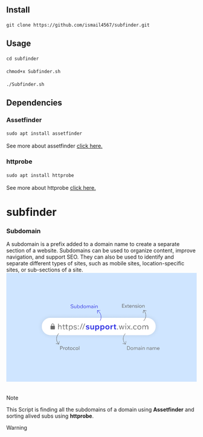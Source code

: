## Install
`git clone https://github.com/ismail4567/subfinder.git`
## Usage
`cd subfinder` <br> <br>
`chmod+x Subfinder.sh`<br> <br>
`./Subfinder.sh`
## Dependencies
### Assetfinder
`sudo apt install assetfinder` <br> <br>
See more about assetfinder [click here.](https://www.kali.org/tools/assetfinder/)
### httprobe
`sudo apt install httprobe` <br> <br>
See more about httprobe [click here.](https://www.kali.org/tools/httprobe/#:~:text=This%20package%20contains%20a%20tool,working%20http%20and%20https%20servers.)
# subfinder
### Subdomain
A subdomain is a prefix added to a domain name to create a separate section of a website. Subdomains can be used to organize content, improve navigation, and support SEO. They can also be used to identify and separate different types of sites, such as mobile sites, location-specific sites, or sub-sections of a site.
![](subdomain.webp)
<br><br>
> [!NOTE] 
> This Script is finding all the subdomains of a domain using **Assetfinder** and sorting alived subs using **httprobe**.

> [!WARNING]

